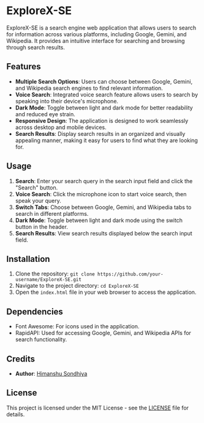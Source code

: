 # ExploreX-SE

ExploreX-SE is a search engine web application that allows users to search for information across various platforms, including Google, Gemini, and Wikipedia. It provides an intuitive interface for searching and browsing through search results.

## Features

- **Multiple Search Options**: Users can choose between Google, Gemini, and Wikipedia search engines to find relevant information.
- **Voice Search**: Integrated voice search feature allows users to search by speaking into their device's microphone.
- **Dark Mode**: Toggle between light and dark mode for better readability and reduced eye strain.
- **Responsive Design**: The application is designed to work seamlessly across desktop and mobile devices.
- **Search Results**: Display search results in an organized and visually appealing manner, making it easy for users to find what they are looking for.

## Usage

1. **Search**: Enter your search query in the search input field and click the "Search" button.
2. **Voice Search**: Click the microphone icon to start voice search, then speak your query.
3. **Switch Tabs**: Choose between Google, Gemini, and Wikipedia tabs to search in different platforms.
4. **Dark Mode**: Toggle between light and dark mode using the switch button in the header.
5. **Search Results**: View search results displayed below the search input field.

## Installation

1. Clone the repository: `git clone https://github.com/your-username/ExploreX-SE.git`
2. Navigate to the project directory: `cd ExploreX-SE`
3. Open the `index.html` file in your web browser to access the application.

## Dependencies

- Font Awesome: For icons used in the application.
- RapidAPI: Used for accessing Google, Gemini, and Wikipedia APIs for search functionality.

## Credits

- **Author**: [Himanshu Sondhiya](https://github.com/HimanshuSondhiya07)

## License

This project is licensed under the MIT License - see the [LICENSE](LICENSE) file for details.
